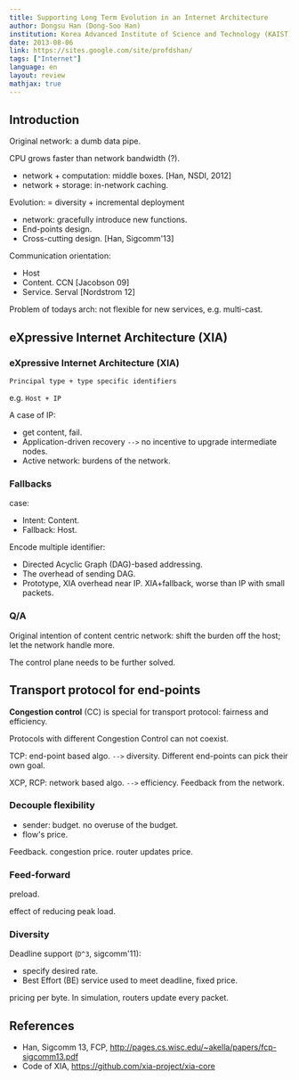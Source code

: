 ```yaml
---
title: Supporting Long Term Evolution in an Internet Architecture
author: Dongsu Han (Dong-Soo Han)
institution: Korea Advanced Institute of Science and Technology (KAIST)
date: 2013-08-06
link: https://sites.google.com/site/profdshan/
tags: ["Internet"]
language: en
layout: review
mathjax: true
---
```


## Introduction

Original network: a dumb data pipe.

CPU grows faster than network bandwidth (?).

   * network + computation: middle boxes. [Han, NSDI, 2012]
   * network + storage: in-network caching.

Evolution: = diversity + incremental deployment

   * network: gracefully introduce new functions.
   * End-points design.
   * Cross-cutting design. [Han, Sigcomm'13]

Communication orientation:

   * Host
   * Content. CCN [Jacobson 09]
   * Service. Serval [Nordstrom 12]

Problem of todays arch:
not flexible for new services, e.g. multi-cast.

## eXpressive Internet Architecture (XIA)

### eXpressive Internet Architecture (XIA)

```
Principal type + type specific identifiers
```

e.g. `Host + IP`

A case of IP:

   * get content, fail.
   * Application-driven recovery `-->` no incentive to upgrade intermediate nodes.
   * Active network: burdens of the network.

### Fallbacks

case:

   * Intent: Content.
   * Fallback: Host.

Encode multiple identifier:

   * Directed Acyclic Graph (DAG)-based addressing.
   * The overhead of sending DAG.
   * Prototype, XIA overhead near IP. XIA+fallback, worse than IP with small packets.

### Q/A

Original intention of content centric network:
shift the burden off the host; let the network handle more.

The control plane needs to be further solved.

## Transport protocol for end-points

**Congestion control** (CC) is special for transport protocol:
fairness and efficiency.

Protocols with different Congestion Control can not coexist.

TCP: end-point based algo. `-->` diversity.
Different end-points can pick their own goal.

XCP, RCP: network based algo. `-->` efficiency.
Feedback from the network.

### Decouple flexibility

   * sender: budget. no overuse of the budget.
   * flow's price.

Feedback. congestion price.
router updates price.

### Feed-forward

preload.

effect of reducing peak load.

### Diversity

Deadline support (`D^3`, sigcomm'11):

   * specify desired rate.
   * Best Effort (BE) service used to meet deadline, fixed price.

pricing per byte.
In simulation, routers update every packet.

## References

   * Han, Sigcomm 13, FCP, <http://pages.cs.wisc.edu/~akella/papers/fcp-sigcomm13.pdf>
   * Code of XIA, <https://github.com/xia-project/xia-core>

